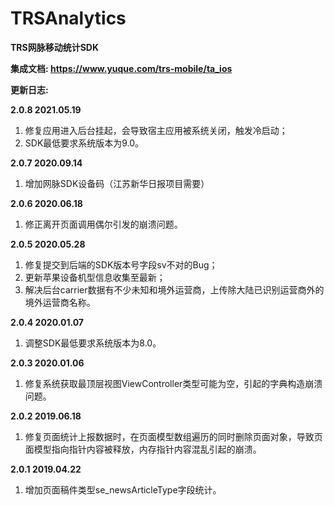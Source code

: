 # TRSAnalytics
**TRS网脉移动统计SDK**

**集成文档: https://www.yuque.com/trs-mobile/ta_ios**

**更新日志:**

**2.0.8 2021.05.19**
1. 修复应用进入后台挂起，会导致宿主应用被系统关闭，触发冷启动；
2. SDK最低要求系统版本为9.0。

**2.0.7 2020.09.14**
1. 增加网脉SDK设备码（江苏新华日报项目需要）

**2.0.6 2020.06.18**
1. 修正离开页面调用偶尔引发的崩溃问题。

**2.0.5  2020.05.28**
1. 修复提交到后端的SDK版本号字段sv不对的Bug；
1. 更新苹果设备机型信息收集至最新；
1. 解决后台carrier数据有不少未知和境外运营商，上传除大陆已识别运营商外的境外运营商名称。

**2.0.4  2020.01.07**
1. 调整SDK最低要求系统版本为8.0。

**2.0.3  2020.01.06**
1. 修复系统获取最顶层视图ViewController类型可能为空，引起的字典构造崩溃问题。

**2.0.2  2019.06.18**
1. 修复页面统计上报数据时，在页面模型数组遍历的同时删除页面对象，导致页面模型指向指针内容被释放，内存指针内容混乱引起的崩溃。

**2.0.1  2019.04.22**
1. 增加页面稿件类型se_newsArticleType字段统计。
